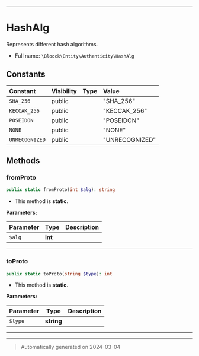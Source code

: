 ***

# HashAlg

Represents different hash algorithms.



* Full name: `\Bloock\Entity\Authenticity\HashAlg`


## Constants

| Constant | Visibility | Type | Value |
|:---------|:-----------|:-----|:------|
|`SHA_256`|public| |&quot;SHA_256&quot;|
|`KECCAK_256`|public| |&quot;KECCAK_256&quot;|
|`POSEIDON`|public| |&quot;POSEIDON&quot;|
|`NONE`|public| |&quot;NONE&quot;|
|`UNRECOGNIZED`|public| |&quot;UNRECOGNIZED&quot;|


## Methods


### fromProto



```php
public static fromProto(int $alg): string
```



* This method is **static**.




**Parameters:**

| Parameter | Type | Description |
|-----------|------|-------------|
| `$alg` | **int** |  |





***

### toProto



```php
public static toProto(string $type): int
```



* This method is **static**.




**Parameters:**

| Parameter | Type | Description |
|-----------|------|-------------|
| `$type` | **string** |  |





***


***
> Automatically generated on 2024-03-04
